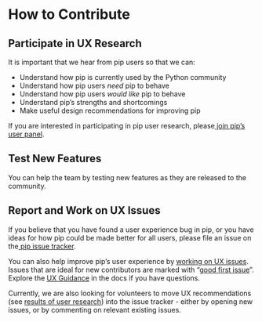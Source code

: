 # How to Contribute

## Participate in UX Research

It is important that we hear from pip users so that we can:
*   Understand how pip is currently used by the Python community
*   Understand how pip users _need_ pip to behave
*   Understand how pip users _would like_ pip to behave
*   Understand pip’s strengths and shortcomings
*   Make useful design recommendations for improving pip

If you are interested in participating in pip user research, please[ join pip’s user panel](https://mail.python.org/mailman3/lists/pip-ux-studies.python.org/).

## Test New Features

You can help the team by testing new features as they are released to the community.

## Report and Work on UX Issues

If you believe that you have found a user experience bug in pip, or you have ideas for how pip could be made better for all users, please file an issue on the[ pip issue tracker](https://github.com/pypa/pip/issues/new).

You can also help improve pip’s user experience by [working on UX issues](https://github.com/pypa/pip/issues?q=is%3Aissue+is%3Aopen+label%3A%22K%3A+UX%22). Issues that are ideal for new contributors are marked with “[good first issue](https://github.com/pypa/pip/issues?q=is%3Aopen+is%3Aissue+label%3A%22good+first+issue%22)”. Explore the
[UX Guidance](guidance) in the docs if you have questions.

Currently, we are also looking for volunteers to move UX recommendations (see
[results of user research](research-results)) into the issue tracker - either by opening new issues, or by commenting on relevant existing issues.
